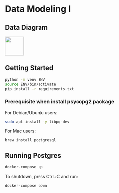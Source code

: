 # Data Modeling I

## Data Diagram
<img src="https://drive.google.com/file/d/1jvvqc0eaHzsRfq44NreOxAW-Qt19jWv0/view?usp=sharing" height="60" width="60" >

## Getting Started

```sh
python -m venv ENV
source ENV/bin/activate
pip install -r requirements.txt
```

### Prerequisite when install psycopg2 package

For Debian/Ubuntu users:

```sh
sudo apt install -y libpq-dev
```

For Mac users:

```sh
brew install postgresql
```

## Running Postgres

```sh
docker-compose up
```

To shutdown, press Ctrl+C and run:

```sh
docker-compose down
```
